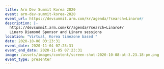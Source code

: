 ```yaml
---
title: Arm Dev Summit Korea 2020
event: arm-dev-summit-korea-2020
event_url: https://devsummit.arm.com/kr/agenda/?search=Linaro#/
description: |-
  https://devsummit.arm.com/kr/agenda/?search=Linaro#/
  Linaro Diamond Sponsor and Linaro sessions 
location: "Virtual, Korea timezone based "
date: 2020-10-08 03:23:31
event_date: 2020-11-04 07:23:31
event_end_date: 2020-11-05 07:23:31
image: /assets/images/content/screen-shot-2020-10-08-at-3.23.18-pm.png
event_type: presenter
---
```

